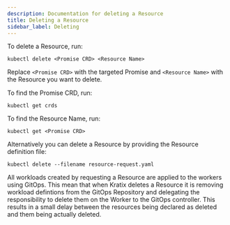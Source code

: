 ```yaml
---
description: Documentation for deleting a Resource
title: Deleting a Resource
sidebar_label: Deleting
---
```


To delete a Resource, run:

```
kubectl delete <Promise CRD> <Resource Name>
```

Replace `<Promise CRD>` with the targeted Promise and `<Resource Name>` with the
Resource you want to delete.

To find the Promise CRD, run:

```
kubectl get crds
```

To find the Resource Name, run:

```
kubectl get <Promise CRD>
```

Alternatively you can delete a Resource by providing the Resource definition file:

```
kubectl delete --filename resource-request.yaml
```

All workloads created by requesting a Resource are applied to the workers using GitOps.
This mean that when Kratix deletes a Resource it is removing workload defintions from the GitOps Repository and delegating the responsibility to delete them on the Worker to the
GitOps controller. This results in a small delay between the resources being
declared as deleted and them being actually deleted.
